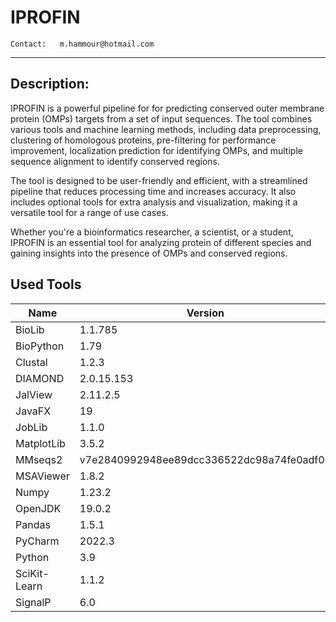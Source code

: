 # IPROFIN

`Contact:   m.hammour@hotmail.com`

---

## **Description**:

IPROFIN is a powerful pipeline for for predicting conserved outer membrane protein (OMPs) targets from a set of input sequences.
The tool combines various tools and machine learning methods, including data preprocessing, clustering of homologous proteins, pre-filtering for performance improvement, localization prediction for identifying OMPs, and multiple sequence alignment to identify conserved regions.

The tool is designed to be user-friendly and efficient, with a streamlined pipeline that reduces processing time and increases accuracy. It also includes optional tools for extra analysis and visualization, making it a versatile tool for a range of use cases.

Whether you're a bioinformatics researcher, a scientist, or a student, IPROFIN is an essential tool for analyzing protein of different species and gaining insights into the presence of OMPs and conserved regions.

## Used Tools

| Name         | Version       |
|--------------|---------------|
| BioLib       | 1.1.785       |
| BioPython    | 1.79          |
| Clustal      | 1.2.3         |
| DIAMOND      | 2.0.15.153    |
| JalView      | 2.11.2.5      |
| JavaFX       | 19            |
| JobLib       | 1.1.0         |
| MatplotLib   | 3.5.2         |
| MMseqs2      | v7e2840992948ee89dcc336522dc98a74fe0adf00 |
| MSAViewer    | 1.8.2         |
| Numpy        | 1.23.2        |
| OpenJDK      | 19.0.2        |
| Pandas       | 1.5.1         |
| PyCharm      | 2022.3        |
| Python       | 3.9           |
| SciKit-Learn | 1.1.2         |
| SignalP      | 6.0           |
